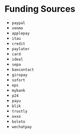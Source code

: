 # Funding Sources

- `paypal`
- `venmo`
- `applepay`
- `itau`
- `credit`
- `paylater`
- `card`
- `ideal`
- `sepa`
- `bancontact`
- `giropay`
- `sofort`
- `eps`
- `mybank`
- `p24`
- `payu`
- `blik`
- `trustly`
- `oxxo`
- `boleto`
- `wechatpay`
